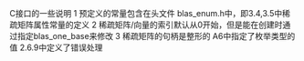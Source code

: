 C接口的一些说明
1 预定义的常量包含在头文件 blas_enum.h中，即3.4,3.5中稀疏矩阵属性常量的定义
2 稀疏矩阵/向量的索引默认从0开始，但是能在创建时通过指定blas_one_base来修改
3 稀疏矩阵的句柄是整形的
A6中指定了枚举类型的值
2.6.9中定义了错误处理
